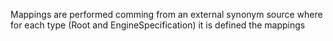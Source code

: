 Mappings are performed comming from an external synonym source where for each type (Root and EngineSpecification) it is defined the mappings